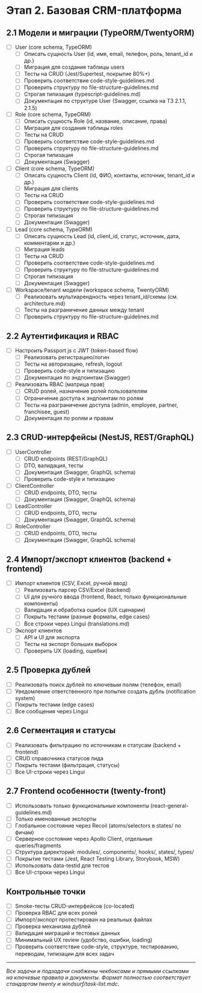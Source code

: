 # Этап 2. Базовая CRM-платформа

## 2.1 Модели и миграции (TypeORM/TwentyORM)
- [ ] User (core schema, TypeORM)
    - [ ] Описать сущность User (id, имя, email, телефон, роль, tenant_id и др.)
    - [ ] Миграция для создания таблицы users
    - [ ] Тесты на CRUD (Jest/Supertest, покрытие 80%+)
    - [ ] Проверить соответствие code-style-guidelines.md
    - [ ] Проверить структуру по file-structure-guidelines.md
    - [ ] Строгая типизация (typescript-guidelines.md)
    - [ ] Документация по структуре User (Swagger, ссылка на ТЗ 2.1.1, 2.1.5)
- [ ] Role (core schema, TypeORM)
    - [ ] Описать сущность Role (id, название, описание, права)
    - [ ] Миграция для создания таблицы roles
    - [ ] Тесты на CRUD
    - [ ] Проверить соответствие code-style-guidelines.md
    - [ ] Проверить структуру по file-structure-guidelines.md
    - [ ] Строгая типизация
    - [ ] Документация (Swagger)
- [ ] Client (core schema, TypeORM)
    - [ ] Описать сущность Client (id, ФИО, контакты, источник, tenant_id и др.)
    - [ ] Миграция для clients
    - [ ] Тесты на CRUD
    - [ ] Проверить соответствие code-style-guidelines.md
    - [ ] Проверить структуру по file-structure-guidelines.md
    - [ ] Строгая типизация
    - [ ] Документация (Swagger)
- [ ] Lead (core schema, TypeORM)
    - [ ] Описать сущность Lead (id, client_id, статус, источник, дата, комментарии и др.)
    - [ ] Миграция leads
    - [ ] Тесты на CRUD
    - [ ] Проверить соответствие code-style-guidelines.md
    - [ ] Проверить структуру по file-structure-guidelines.md
    - [ ] Строгая типизация
    - [ ] Документация (Swagger)
- [ ] Workspace/tenant модели (workspace schema, TwentyORM)
    - [ ] Реализовать мультиарендность через tenant_id/схемы (см. architecture.md)
    - [ ] Тесты на разграничение данных между tenant
    - [ ] Проверить структуру по file-structure-guidelines.md

## 2.2 Аутентификация и RBAC
- [ ] Настроить Passport.js с JWT (token-based flow)
    - [ ] Реализовать регистрацию/логин
    - [ ] Тесты на авторизацию, refresh, logout
    - [ ] Проверить code-style и типизацию
    - [ ] Документация по эндпоинтам (Swagger)
- [ ] Реализовать RBAC (матрица прав)
    - [ ] CRUD ролей, назначение ролей пользователям
    - [ ] Ограничение доступа к эндпоинтам по ролям
    - [ ] Тесты на разграничение доступа (admin, employee, partner, franchisee, guest)
    - [ ] Документация по ролям и правам

## 2.3 CRUD-интерфейсы (NestJS, REST/GraphQL)
- [ ] UserController
    - [ ] CRUD endpoints (REST/GraphQL)
    - [ ] DTO, валидация, тесты
    - [ ] Документация (Swagger, GraphQL schema)
    - [ ] Проверить code-style и типизацию
- [ ] ClientController
    - [ ] CRUD endpoints, DTO, тесты
    - [ ] Документация (Swagger, GraphQL schema)
- [ ] LeadController
    - [ ] CRUD endpoints, DTO, тесты
    - [ ] Документация (Swagger, GraphQL schema)
- [ ] RoleController
    - [ ] CRUD endpoints, DTO, тесты
    - [ ] Документация (Swagger, GraphQL schema)

## 2.4 Импорт/экспорт клиентов (backend + frontend)
- [ ] Импорт клиентов (CSV, Excel, ручной ввод)
    - [ ] Реализовать парсер CSV/Excel (backend)
    - [ ] UI для ручного ввода (frontend, React, только функциональные компоненты)
    - [ ] Валидация и обработка ошибок (UX сценарии)
    - [ ] Покрыть тестами (разные форматы, edge cases)
    - [ ] Все строки через Lingui (translations.md)
- [ ] Экспорт клиентов
    - [ ] API и UI для экспорта
    - [ ] Тесты на экспорт больших выборок
    - [ ] Проверить UX (loading, ошибки)

## 2.5 Проверка дублей
- [ ] Реализовать поиск дублей по ключевым полям (телефон, email)
- [ ] Уведомление ответственного при попытке создать дубль (notification system)
- [ ] Покрыть тестами (edge cases)
- [ ] Все сообщения через Lingui

## 2.6 Сегментация и статусы
- [ ] Реализовать фильтрацию по источникам и статусам (backend + frontend)
- [ ] CRUD справочника статусов лида
- [ ] Покрыть тестами (фильтрация, статусы)
- [ ] Все UI-строки через Lingui

## 2.7 Frontend особенности (twenty-front)
- [ ] Использовать только функциональные компоненты (react-general-guidelines.md)
- [ ] Только именованные экспорты
- [ ] Глобальное состояние через Recoil (atoms/selectors в states/ по фичам)
- [ ] Серверное состояние через Apollo Client, отдельные queries/fragments
- [ ] Структура директорий: modules/, components/, hooks/, states/, types/
- [ ] Покрытие тестами (Jest, React Testing Library, Storybook, MSW)
- [ ] Использовать data-testid для тестов
- [ ] Все UI-строки через Lingui

## Контрольные точки
- [ ] Smoke-тесты CRUD-интерфейсов (co-located)
- [ ] Проверка RBAC для всех ролей
- [ ] Импорт/экспорт протестирован на реальных файлах
- [ ] Проверка механизма дублей
- [ ] Валидация миграций и тестовых данных
- [ ] Минимальный UX review (удобство, ошибки, loading)
- [ ] Проверить соответствие code-style, структуре, тестированию, переводам, типизации для всех задач

---
_Все задачи и подзадачи снабжены чекбоксами и прямыми ссылками на ключевые правила и документы. Формат полностью соответствует стандартам twenty и windsurf/task-list.mdc._